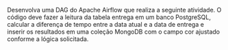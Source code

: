 Desenvolva uma DAG do Apache Airflow que realiza a seguinte atividade.
O código deve fazer a leitura da tabela entrega em um banco PostgreSQL,
calcular a diferença de tempo entre a data atual e a data de entrega e 
inserir os resultados em uma coleção MongoDB com o campo cor ajustado conforme a lógica solicitada.
